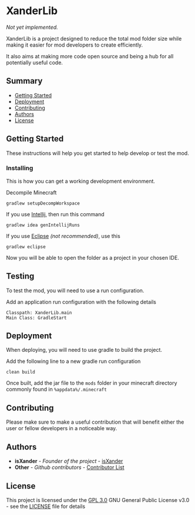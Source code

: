 # XanderLib
*Not yet implemented.*

XanderLib is a project designed to reduce the total mod folder size while making it easier for 
mod developers to create efficiently.

It also aims at making more code open source and being a hub for all potentially useful code.

## Summary

- [Getting Started](#getting-started)
- [Deployment](#deployment)
- [Contributing](#contributing)
- [Authors](#authors)
- [License](#license)

## Getting Started

These instructions will help you get started to help develop
or test the mod.

### Installing

This is how you can get a working development environment.

Decompile Minecraft

    gradlew setupDecompWorkspace

If you use [Intellij](https://www.jetbrains.com/idea/), then run this command

    gradlew idea genIntellijRuns

If you use [Eclipse](https://www.eclipse.org/) *(not recommended)*, use this

    gradlew eclipse

Now you will be able to open the folder as a project in your chosen IDE.

## Testing

To test the mod, you will need to use a run configuration.

Add an application run configuration with the following details

    Classpath: XanderLib.main
    Main Class: GradleStart

## Deployment

When deploying, you will need to use gradle to build the project.

Add the following line to a new gradle run configuration

    clean build

Once built, add the jar file to the `mods` folder in your minecraft directory commonly found in `%appdata%/.minecraft`

## Contributing

Please make sure to make a useful contribution that will benefit either the user or fellow developers in a noticeable way.

## Authors

- **isXander** - *Founder of the project* -
  [isXander](https://github.com/isXander)
- **Other** - *Github contributors* -
  [Contributor List](https://github.com/isXander/XanderLib/graphs/contributors)

## License

This project is licensed under the [GPL 3.0](https://www.gnu.org/licenses/gpl-3.0.en.html)
GNU General Public License v3.0 - see the [LICENSE](LICENSE) file for
details